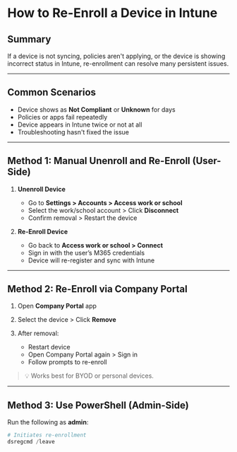 # How to Re-Enroll a Device in Intune

## Summary
If a device is not syncing, policies aren't applying, or the device is showing incorrect status in Intune, re-enrollment can resolve many persistent issues.

---

## Common Scenarios
- Device shows as **Not Compliant** or **Unknown** for days
- Policies or apps fail repeatedly
- Device appears in Intune twice or not at all
- Troubleshooting hasn't fixed the issue

---

## Method 1: Manual Unenroll and Re-Enroll (User-Side)

1. **Unenroll Device**
   - Go to **Settings > Accounts > Access work or school**
   - Select the work/school account > Click **Disconnect**
   - Confirm removal > Restart the device

2. **Re-Enroll Device**
   - Go back to **Access work or school > Connect**
   - Sign in with the user’s M365 credentials
   - Device will re-register and sync with Intune

---

## Method 2: Re-Enroll via Company Portal

1. Open **Company Portal** app

2. Select the device > Click **Remove**

3. After removal:
   - Restart device
   - Open Company Portal again > Sign in
   - Follow prompts to re-enroll

> 💡 Works best for BYOD or personal devices.

---

## Method 3: Use PowerShell (Admin-Side)

Run the following as **admin**:

```powershell
# Initiates re-enrollment
dsregcmd /leave
